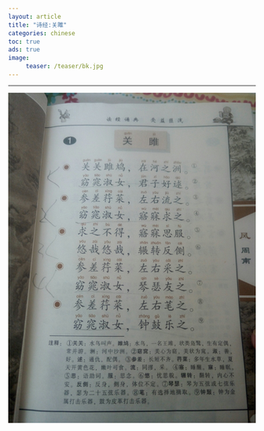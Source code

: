```yaml
---
layout: article
title: "诗经:关雎"
categories: chinese
toc: true
ads: true
image:
     teaser: /teaser/bk.jpg
---
```


---


![1](https://github.com/storage201602/storage201602/blob/master/chenyifan2016/_posts/chinese/2016-02-10-1431chinese.md/0210_60.jpg?raw=true)